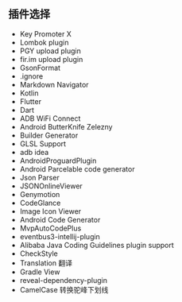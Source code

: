 ## 插件选择
- Key Promoter X
- Lombok plugin
- PGY upload plugin
- fir.im upload plugin
- GsonFormat
- .ignore
- Markdown Navigator
- Kotlin
- Flutter
- Dart
- ADB WiFi Connect
- Android ButterKnife Zelezny
- Builder Generator
- GLSL Support
- adb idea
- AndroidProguardPlugin
- Android Parcelable code generator
- Json Parser
- JSONOnlineViewer
- Genymotion
- CodeGlance
- Image Icon Viewer
- Android Code Generator
- MvpAutoCodePlus
- eventbus3-intellij-plugin
- Alibaba Java Coding Guidelines plugin support
- CheckStyle
- Translation 翻译
- Gradle View
- reveal-dependency-plugin
- CamelCase 转换驼峰下划线



